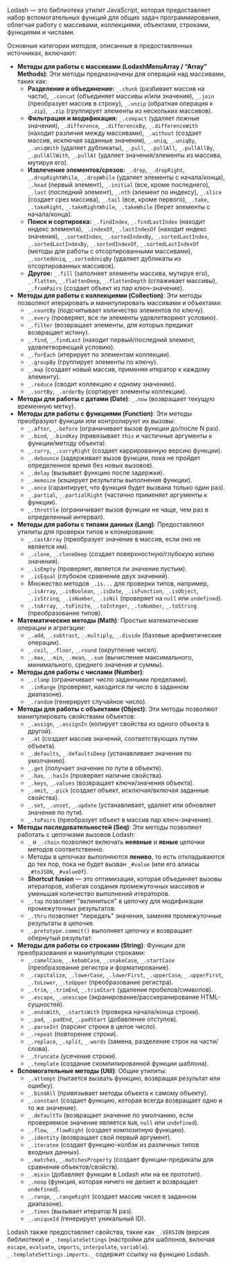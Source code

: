 Lodash — это библиотека утилит JavaScript, которая предоставляет набор вспомогательных функций для общих задач программирования, облегчая работу с массивами, коллекциями, объектами, строками, функциями и числами.

Основные категории методов, описанные в предоставленных источниках, включают:

- **Методы для работы с массивами (LodashMenuArray / “Array” Methods)**: Эти методы предназначены для операций над массивами, таких как:
    - **Разделение и объединение:** `_.chunk` (разбивает массив на части), `_.concat` (объединяет массивы и/или значения), `_.join` (преобразует массив в строку), `_.unzip` (обратная операция к `_.zip`), `_.zip` (группирует элементы из нескольких массивов).
    - **Фильтрация и модификация:** `_.compact` (удаляет ложные значения), `_.difference`, `_.differenceBy`, `_.differenceWith` (находит различия между массивами), `_.without` (создает массив, исключая заданные значения), `_.uniq`, `_.uniqBy`, `_.uniqWith` (удаляет дубликаты), `_.pull`, `_.pullAll`, `_.pullAllBy`, `_.pullAllWith`, `_.pullAt` (удаляет значения/элементы из массива, мутируя его).
    - **Извлечение элементов/срезов:** `_.drop`, `_.dropRight`, `_.dropRightWhile`, `_.dropWhile` (удаляет элементы с начала/конца), `_.head` (первый элемент), `_.initial` (все, кроме последнего), `_.last` (последний элемент), `_.nth` (элемент по индексу), `_.slice` (создает срез массива), `_.tail` (все, кроме первого), `_.take`, `_.takeRight`, `_.takeRightWhile`, `_.takeWhile` (берет элементы с начала/конца).
    - **Поиск и сортировка:** `_.findIndex`, `_.findLastIndex` (находит индекс элемента), `_.indexOf`, `_.lastIndexOf` (находит индекс значения), `_.sortedIndex`, `_.sortedIndexBy`, `_.sortedLastIndex`, `_.sortedLastIndexBy`, `_.sortedIndexOf`, `_.sortedLastIndexOf` (методы для работы с отсортированными массивами), `_.sortedUniq`, `_.sortedUniqBy` (удаляет дубликаты из отсортированных массивов).
    - **Другое:** `_.fill` (заполняет элементы массива, мутируя его), `_.flatten`, `_.flattenDeep`, `_.flattenDepth` (сглаживает массивы), `_.fromPairs` (создает объект из пар ключ-значение).
- **Методы для работы с коллекциями (Collection)**: Эти методы позволяют итерировать и манипулировать массивами и объектами:
    - `_.countBy` (подсчитывает количество элементов по ключу).
    - `_.every` (проверяет, все ли элементы удовлетворяют условию).
    - `_.filter` (возвращает элементы, для которых предикат возвращает истину).
    - `_.find`, `_.findLast` (находит первый/последний элемент, удовлетворяющий условию).
    - `_.forEach` (итерирует по элементам коллекции).
    - `_.groupBy` (группирует элементы по ключу).
    - `_.map` (создает новый массив, применяя итератор к каждому элементу).
    - `_.reduce` (сводит коллекцию к одному значению).
    - `_.sortBy`, `_.orderBy` (сортирует элементы коллекции).
- **Методы для работы с датами (Date)**: `_.now` (возвращает текущую временную метку).
- **Методы для работы с функциями (Function)**: Эти методы преобразуют функции или контролируют их вызовы:
    - `_.after`, `_.before` (ограничивает вызов функции до/после N раз).
    - `_.bind`, `_.bindKey` (привязывает `this` и частичные аргументы к функции/методу объекта).
    - `_.curry`, `_.curryRight` (создает каррированную версию функции).
    - `_.debounce` (задерживает вызов функции, пока не пройдет определенное время без новых вызовов).
    - `_.delay` (вызывает функцию после задержки).
    - `_.memoize` (кэширует результаты выполнения функции).
    - `_.once` (гарантирует, что функция будет вызвана только один раз).
    - `_.partial`, `_.partialRight` (частично применяет аргументы к функции).
    - `_.throttle` (ограничивает вызов функции не чаще, чем раз в определенный интервал).
- **Методы для работы с типами данных (Lang)**: Предоставляют утилиты для проверки типов и клонирования:
    - `_.castArray` (преобразует значение в массив, если оно не является им).
    - `_.clone`, `_.cloneDeep` (создает поверхностную/глубокую копию значения).
    - `_.isEmpty` (проверяет, является ли значение пустым).
    - `_.isEqual` (глубокое сравнение двух значений).
    - Множество методов `_.is...` для проверки типов, например, `_.isArray`, `_.isBoolean`, `_.isDate`, `_.isFunction`, `_.isObject`, `_.isString`, `_.isNumber`, `_.isNil` (проверяет на `null` или `undefined`).
    - `_.toArray`, `_.toFinite`, `_.toInteger`, `_.toNumber`, `_.toString` (преобразование типов).
- **Математические методы (Math)**: Простые математические операции и агрегации:
    - `_.add`, `_.subtract`, `_.multiply`, `_.divide` (базовые арифметические операции).
    - `_.ceil`, `_.floor`, `_.round` (округление чисел).
    - `_.max`, `_.min`, `_.mean`, `_.sum` (вычисление максимального, минимального, среднего значения и суммы).
- **Методы для работы с числами (Number)**:
    - `_.clamp` (ограничивает число заданными пределами).
    - `_.inRange` (проверяет, находится ли число в заданном диапазоне).
    - `_.random` (генерирует случайное число).
- **Методы для работы с объектами (Object)**: Эти методы позволяют манипулировать свойствами объектов:
    - `_.assign`, `_.assignIn` (копирует свойства из одного объекта в другой).
    - `_.at` (создает массив значений, соответствующих путям объекта).
    - `_.defaults`, `_.defaultsDeep` (устанавливает значения по умолчанию).
    - `_.get` (получает значение по пути в объекте).
    - `_.has`, `_.hasIn` (проверяет наличие свойства).
    - `_.keys`, `_.values` (возвращает ключи/значения объекта).
    - `_.omit`, `_.pick` (создает объект, исключая/включая заданные свойства).
    - `_.set`, `_.unset`, `_.update` (устанавливает, удаляет или обновляет значение по пути).
    - `_.toPairs` (преобразует объект в массив пар ключ-значение).
- **Методы последовательностей (Seq)**: Эти методы позволяют работать с цепочками вызовов Lodash:
    - `_` и `_.chain` позволяют включать **неявные** и **явные** цепочки методов соответственно.
    - Методы в цепочках выполняются **лениво**, то есть откладываются до тех пор, пока не будет вызван `_#value` (или его алиасы `_#toJSON`, `_#valueOf`).
    - **Shortcut fusion** — это оптимизация, которая объединяет вызовы итераторов, избегая создания промежуточных массивов и уменьшая количество выполнений итераторов.
    - `_.tap` позволяет "вклиниться" в цепочку для модификации промежуточных результатов.
    - `_.thru` позволяет "передать" значения, заменяя промежуточные результаты в цепочке.
    - `_.prototype.commit()` выполняет цепочку и возвращает обернутый результат.
- **Методы для работы со строками (String)**: Функции для преобразования и манипуляции строками:
    - `_.camelCase`, `_.kebabCase`, `_.snakeCase`, `_.startCase` (преобразование регистра и форматирование).
    - `_.capitalize`, `_.lowerCase`, `_.lowerFirst`, `_.upperCase`, `_.upperFirst`, `_.toLower`, `_.toUpper` (преобразование регистра).
    - `_.trim`, `_.trimEnd`, `_.trimStart` (удаление пробелов/символов).
    - `_.escape`, `_.unescape` (экранирование/расскеранирование HTML-сущностей).
    - `_.endsWith`, `_.startsWith` (проверка начала/конца строки).
    - `_.pad`, `_.padEnd`, `_.padStart` (добавление отступов).
    - `_.parseInt` (парсинг строки в целое число).
    - `_.repeat` (повторение строки).
    - `_.replace`, `_.split`, `_.words` (замена, разделение строк на части/слова).
    - `_.truncate` (усечение строки).
    - `_.template` (создание скомпилированной функции шаблона).
- **Вспомогательные методы (Util)**: Общие утилиты:
    - `_.attempt` (пытается вызвать функцию, возвращая результат или ошибку).
    - `_.bindAll` (привязывает методы объекта к самому объекту).
    - `_.constant` (создает функцию, которая всегда возвращает одно и то же значение).
    - `_.defaultTo` (возвращает значение по умолчанию, если проверяемое значение является `NaN`, `null` или `undefined`).
    - `_.flow`, `_.flowRight` (создает композитную функцию).
    - `_.identity` (возвращает свой первый аргумент).
    - `_.iteratee` (создает функцию-колбэк из различных типов входных данных).
    - `_.matches`, `_.matchesProperty` (создает функции-предикаты для сравнения объектов/свойств).
    - `_.mixin` (добавляет функции в Lodash или на ее прототип).
    - `_.noop` (функция, которая ничего не делает и возвращает `undefined`).
    - `_.range`, `_.rangeRight` (создает массив чисел в заданном диапазоне).
    - `_.times` (вызывает итератор N раз).
    - `_.uniqueId` (генерирует уникальный ID).

Lodash также предоставляет свойства, такие как `_.VERSION` (версия библиотеки) и `_.templateSettings` (настройки для шаблонов, включая `escape`, `evaluate`, `imports`, `interpolate`, `variable`). `_.templateSettings.imports._` содержит ссылку на функцию Lodash.